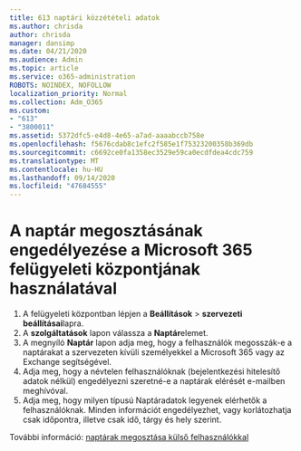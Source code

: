 ```yaml
---
title: 613 naptári közzétételi adatok
ms.author: chrisda
author: chrisda
manager: dansimp
ms.date: 04/21/2020
ms.audience: Admin
ms.topic: article
ms.service: o365-administration
ROBOTS: NOINDEX, NOFOLLOW
localization_priority: Normal
ms.collection: Adm_O365
ms.custom:
- "613"
- "3800011"
ms.assetid: 5372dfc5-e4d8-4e65-a7ad-aaaabccb758e
ms.openlocfilehash: f5676cdab8c1efc2f585e1f75323200358b369db
ms.sourcegitcommit: c6692ce0fa1358ec3529e59ca0ecdfdea4cdc759
ms.translationtype: MT
ms.contentlocale: hu-HU
ms.lasthandoff: 09/14/2020
ms.locfileid: "47684555"
---
```

# <a name="enable-calendar-sharing-using-the-microsoft-365-admin-center"></a>A naptár megosztásának engedélyezése a Microsoft 365 felügyeleti központjának használatával

1. A felügyeleti központban lépjen a **Beállítások**   >   **szervezeti beállításai**lapra.
2. A  **szolgáltatások**  lapon válassza a  **Naptár**elemet.
3. A megnyíló  **Naptár**  lapon adja meg, hogy a felhasználók megosszák-e a naptárakat a szervezeten kívüli személyekkel a Microsoft 365 vagy az Exchange segítségével.
4. Adja meg, hogy a névtelen felhasználóknak (bejelentkezési hitelesítő adatok nélkül) engedélyezni szeretné-e a naptárak elérését e-mailben meghívóval.
5. Adja meg, hogy milyen típusú Naptáradatok legyenek elérhetők a felhasználóknak. Minden információt engedélyezhet, vagy korlátozhatja csak időpontra, illetve csak idő, tárgy és hely szerint.

További információ: [naptárak megosztása külső felhasználókkal](https://docs.microsoft.com/microsoft-365/admin/manage/share-calendars-with-external-users)
